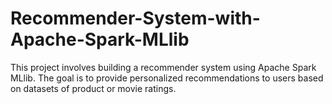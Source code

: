 # Recommender-System-with-Apache-Spark-MLlib
This project involves building a recommender system using Apache Spark MLlib. The goal is to provide personalized recommendations to users based on datasets of product or movie ratings.
